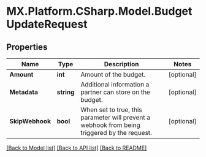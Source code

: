 # MX.Platform.CSharp.Model.BudgetUpdateRequest

## Properties

Name | Type | Description | Notes
------------ | ------------- | ------------- | -------------
**Amount** | **int** | Amount of the budget. | [optional] 
**Metadata** | **string** | Additional information a partner can store on the budget. | [optional] 
**SkipWebhook** | **bool** | When set to true, this parameter will prevent a webhook from being triggered by the request. | [optional] 

[[Back to Model list]](../README.md#documentation-for-models) [[Back to API list]](../README.md#documentation-for-api-endpoints) [[Back to README]](../README.md)


